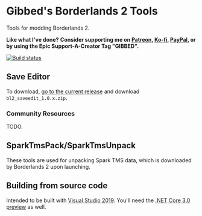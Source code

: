 # Gibbed's Borderlands 2 Tools

Tools for modding Borderlands 2.

**Like what I've done?**
**Consider supporting me on [Patreon](https://patreon.com/gibbed), [Ko-fi](https://ko-fi.com/gibbed), [PayPal](https://paypal.me/gibbed), or by using the Epic Support-A-Creator Tag "GIBBED".**

[![Build status](https://ci.appveyor.com/api/projects/status/003bq7d3qyhxit93/branch/master?svg=true)](https://ci.appveyor.com/project/gibbed/gibbed-borderlands2/branch/master)

## Save Editor

To download, [go to the current release](https://github.com/gibbed/Gibbed.Borderlands2/releases/latest) and download `bl2_saveedit_1.0.x.zip`.

### Community Resources

TODO.

## SparkTmsPack/SparkTmsUnpack

These tools are used for unpacking Spark TMS data, which is downloaded by Borderlands 2 upon launching.

## Building from source code

Intended to be built with [Visual Studio 2019](https://visualstudio.microsoft.com/vs/). You'll need the [.NET Core 3.0 preview](https://dotnet.microsoft.com/download/dotnet-core/3.0) as well.
